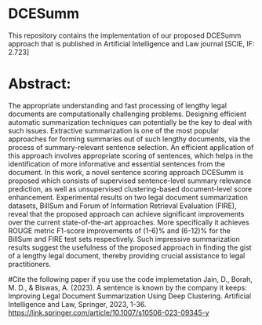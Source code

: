 # DCESumm
This repository contains the implementation of our proposed DCESumm approach that is published in Artificial Intelligence and Law journal [SCIE, IF: 2.723]
# Abstract:
The appropriate understanding and fast processing of lengthy legal documents are computationally challenging problems. Designing efficient automatic summarization techniques can potentially be the key to deal with such issues. Extractive summarization is one of the most popular approaches for forming summaries out of such lengthy documents, via the process of summary-relevant sentence selection. An efficient application of this approach involves appropriate scoring of sentences, which helps in the identification of more informative and essential sentences from the document. In this work, a novel sentence scoring approach DCESumm is proposed which consists of supervised sentence-level summary relevance prediction, as well as unsupervised clustering-based document-level score enhancement. Experimental results on two legal document summarization datasets, BillSum and Forum of Information Retrieval Evaluation (FIRE), reveal that the proposed approach can achieve significant improvements over the current state-of-the-art approaches. More specifically it achieves ROUGE metric F1-score improvements of (1-6)% and (6-12)% for the BillSum and FIRE test sets respectively. Such impressive summarization results suggest the usefulness of the proposed approach in finding the gist of a lengthy legal document, thereby providing crucial assistance to legal practitioners.

#Cite the following paper if you use the code implemetation
Jain, D., Borah, M. D., & Biswas, A. (2023). A sentence is known by the company it keeps: Improving Legal Document Summarization Using Deep Clustering. Artificial Intelligence and Law, Springer, 2023, 1-36. https://link.springer.com/article/10.1007/s10506-023-09345-y
